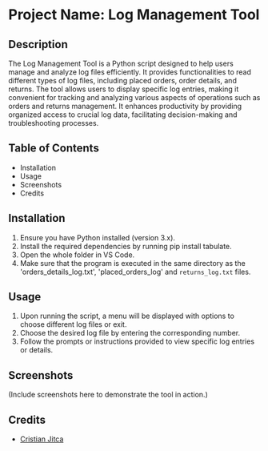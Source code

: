 # Project Name: Log Management Tool

## Description

The Log Management Tool is a Python script designed to help users manage and analyze log files efficiently. It provides functionalities to read different types of log files, including placed orders, order details, and returns. The tool allows users to display specific log entries, making it convenient for tracking and analyzing various aspects of operations such as orders and returns management. It enhances productivity by providing organized access to crucial log data, facilitating decision-making and troubleshooting processes.

## Table of Contents

- Installation
- Usage
- Screenshots
- Credits

## Installation

1. Ensure you have Python installed (version 3.x).
2. Install the required dependencies by running pip install tabulate.
3. Open the whole folder in VS Code.
4. Make sure that the program is executed in the same directory as the 'orders_details_log.txt', 'placed_orders_log' and `returns_log.txt` files.

## Usage

1. Upon running the script, a menu will be displayed with options to choose different log files or exit.
2. Choose the desired log file by entering the corresponding number.
3. Follow the prompts or instructions provided to view specific log entries or details.

## Screenshots

(Include screenshots here to demonstrate the tool in action.)

## Credits

- [Cristian Jitca ](https://github.com/CristianJitca)
